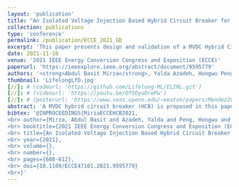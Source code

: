 ```yaml
---
layout: 'publication'
title: "An Isolated Voltage Injection Based Hybrid Circuit Breaker for MVDC Applications"
collection: publications
type: 'conference'
permalink: /publication/ECCE_2021_GD
excerpt: 'This paper presents design and validation of a MVDC Hybrid Circuit Breaker (HCB) that consists of an electro-mechanical switch (EMS) in series with a voltage injector building block (VIBB)'
date: 2021-11-16
venue: '2021 IEEE Energy Conversion Congress and Exposition (ECCE)'
paperurl: 'https://ieeexplore.ieee.org/abstract/document/9595779'
authors: '<strong>Abdul Basit Mirza</strong>, Yalda Azadeh, Hongwu Peng and <a href="https://www.stonybrook.edu/commcms/electrical/people/-core_faculty/luo_fang">Fang Luo</a>'
thumbnail: 'LifelongLfD.jpg'
[//]: # (codeurl: 'https://github.com/Lifelong-ML/ELIRL.git')
[//]: # (videourl: 'https://youtu.be/Of5OyuOrePw')
[//]: # (posterurl: 'https://www.seas.upenn.edu/~eeaton/papers/Mendez2018Lifelong-poster.pdf')
abstract: 'A MVDC hybrid circuit breaker (HCB) is proposed in this paper that consists of an electro-mechanical switch (EMS) in series with a voltage injector building block (VIBB). The VIBB-HCB does not employ any semiconductor devices in the line current path and utilizes a magnetic structure for injecting purpose that is unbiased in the normal operation, not interfering in line power path and without loss except the negligible winding copper losses. The EMS is being opened under zero voltage and zero current which makes the structure more reliable and the design of energy absorber easier. The injection circuit is isolated from the line. Hence, any surge or fault current does not impact the injection circuit. Also, by employing full bridge in the auxiliary converter, bidirectional fault clearing option is achieved for the proposed structure. Further, the design does not require large pre-charged capacitors for interrupting the fault. The proposed concept is validated through Finite Element Analysis, followed by experimental verification on a scaled down hardware prototype.'
bibtex: '@INPROCEEDINGS{MirzaECCEHCB2021,
<br> author={Mirza, Abdul Basit and Azadeh, Yalda and Peng, Hongwu and Luo, Fang},
<br> booktitle={2021 IEEE Energy Conversion Congress and Exposition (ECCE)},     
<br> title={An Isolated Voltage Injection Based Hybrid Circuit Breaker for MVDC Applications},   
<br> year={2021},
<br> volume={},
<br> number={},
<br> pages={608-612},
<br> doi={10.1109/ECCE47101.2021.9595779}
<br>}'
---
```

